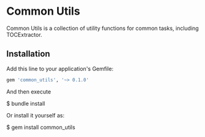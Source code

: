 # Common Utils

Common Utils is a collection of utility functions for common tasks, including TOCExtractor.

## Installation

Add this line to your application's Gemfile:

```ruby
gem 'common_utils', '~> 0.1.0'
```

And then execute

$ bundle install

Or install it yourself as:

$ gem install common_utils
